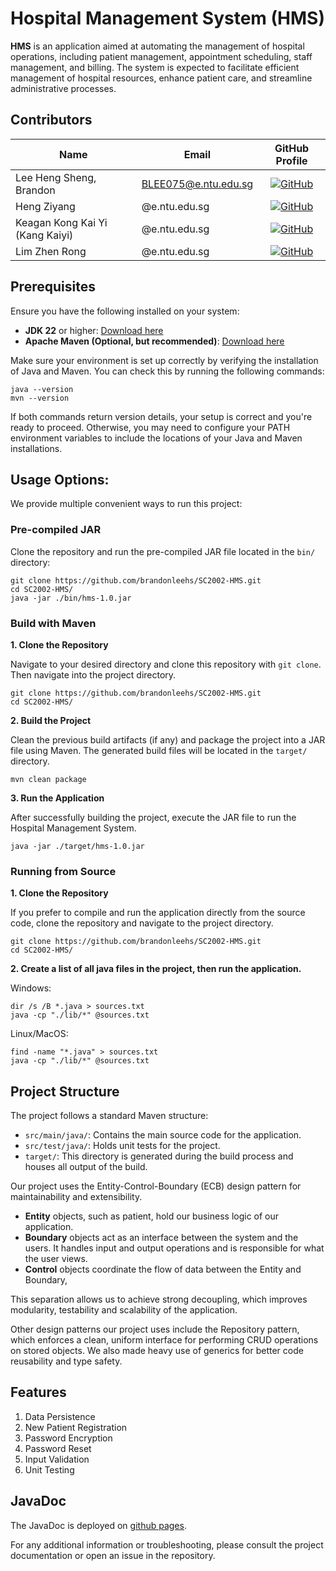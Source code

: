 # Hospital Management System (HMS)

**HMS** is an application aimed at automating the management of hospital operations, including patient management, appointment scheduling, staff management, and billing. The system is expected to facilitate efficient management of hospital resources, enhance patient care, and streamline administrative processes.

## Contributors

| Name                            | Email                |                                                                   GitHub Profile                                                                    |
| ------------------------------- | -------------------- | :-------------------------------------------------------------------------------------------------------------------------------------------------: |
| Lee Heng Sheng, Brandon         | BLEE075@e.ntu.edu.sg | [![GitHub](https://img.shields.io/badge/brandonleehs-%23121011.svg?style=flat-square&logo=github&logoColor=white)](https://github.com/brandonleehs) |
| Heng Ziyang                     | @e.ntu.edu.sg        |    [![GitHub](https://img.shields.io/badge/Zycrannny-%23121011.svg?style=flat-square&logo=github&logoColor=white)](https://github.com/Zycrannny)    |
| Keagan Kong Kai Yi (Kang Kaiyi) | @e.ntu.edu.sg        |       [![GitHub](https://img.shields.io/badge/kekgan-%23121011.svg?style=flat-square&logo=github&logoColor=white)](https://github.com/kekgan)       |
| Lim Zhen Rong                   | @e.ntu.edu.sg        |   [![GitHub](https://img.shields.io/badge/alvinlimzr-%23121011.svg?style=flat-square&logo=github&logoColor=white)](https://github.com/alvinlimzr)   |

## Prerequisites

Ensure you have the following installed on your system:

- **JDK 22** or higher: [Download here](https://www.oracle.com/sg/java/technologies/downloads/)
- **Apache Maven (Optional, but recommended)**: [Download here](https://maven.apache.org/download.cgi)

Make sure your environment is set up correctly by verifying the installation of Java and Maven. You can check this by running the following commands:

```
java --version
mvn --version
```

If both commands return version details, your setup is correct and you're ready to proceed. Otherwise, you may need to configure your PATH environment variables to include the locations of your Java and Maven installations.

## Usage Options:

We provide multiple convenient ways to run this project:

### Pre-compiled JAR

Clone the repository and run the pre-compiled JAR file located in the `bin/` directory:

```
git clone https://github.com/brandonleehs/SC2002-HMS.git
cd SC2002-HMS/
java -jar ./bin/hms-1.0.jar
```

### Build with Maven

**1. Clone the Repository**

Navigate to your desired directory and clone this repository with `git clone`. Then navigate into the project directory.

```
git clone https://github.com/brandonleehs/SC2002-HMS.git
cd SC2002-HMS/
```

**2. Build the Project**

Clean the previous build artifacts (if any) and package the project into a JAR file using Maven. The generated build files will be located in the `target/` directory.

```
mvn clean package
```

**3. Run the Application**

After successfully building the project, execute the JAR file to run the Hospital Management System.

```
java -jar ./target/hms-1.0.jar
```

### Running from Source

**1. Clone the Repository**

If you prefer to compile and run the application directly from the source code, clone the repository and navigate to the project directory.

```
git clone https://github.com/brandonleehs/SC2002-HMS.git
cd SC2002-HMS/
```

**2. Create a list of all java files in the project, then run the application.**

Windows:

```
dir /s /B *.java > sources.txt
java -cp "./lib/*" @sources.txt
```

Linux/MacOS:

```
find -name "*.java" > sources.txt
java -cp "./lib/*" @sources.txt
```

## Project Structure

The project follows a standard Maven structure:

- `src/main/java/`: Contains the main source code for the application.
- `src/test/java/`: Holds unit tests for the project.
- `target/`: This directory is generated during the build process and houses all output of the build.

Our project uses the Entity-Control-Boundary (ECB) design pattern for maintainability and extensibility.

- **Entity** objects, such as patient, hold our business logic of our application.
- **Boundary** objects act as an interface between the system and the users. It handles input and output operations and is responsible for what the user views.
- **Control** objects coordinate the flow of data between the Entity and Boundary,

This separation allows us to achieve strong decoupling, which improves modularity, testability and scalability of the application.

Other design patterns our project uses include the Repository pattern, which enforces a clean, uniform interface for performing CRUD operations on stored objects. We also made heavy use of generics for better code reusability and type safety.

## Features

1. Data Persistence
2. New Patient Registration
3. Password Encryption
4. Password Reset
5. Input Validation
6. Unit Testing

## JavaDoc

The JavaDoc is deployed on [github pages](https://brandonleehs.github.io/SC2002-HMS/).

For any additional information or troubleshooting, please consult the project documentation or open an issue in the repository.
